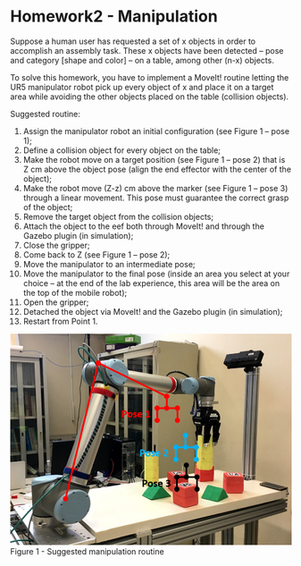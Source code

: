 # Homework2 - Manipulation

Suppose a human user has requested a set of x objects in order to accomplish an assembly task. These x objects have been detected – pose and category [shape and color] –  on a table, among other (n-x) objects. 

To solve this homework, you have to implement a MoveIt! routine letting the UR5 manipulator robot pick up every object of x and place it on a target area while avoiding the other objects placed on the table (collision objects).

Suggested routine:
1.	Assign the manipulator robot an initial configuration (see Figure 1 – pose 1);
2.	Define a collision object for every object on the table;
3.	Make the robot move on a target position (see Figure 1 – pose 2) that is Z cm above the object pose (align the end effector with the center of the object);
4.	Make the robot move (Z-z) cm above the marker (see Figure 1 – pose 3) through a linear movement. This pose must guarantee the correct grasp of the object;
5.	Remove the target object from the collision objects;
6.	Attach the object to the eef both through MoveIt! and through the Gazebo plugin (in simulation);
7.	Close the gripper;
8.	Come back to Z (see Figure 1 – pose 2);
9.	Move the manipulator to an intermediate pose;
10.	Move the manipulator to the final pose (inside an area you select at your choice – at the end of the lab experience, this area will be the area on the top of the mobile robot);
11.	Open the gripper;
12.	Detached the object via MoveIt! and the Gazebo plugin (in simulation);
13.	Restart from Point 1.

![](SuggestedManipulationRoutine.png)
Figure 1 - Suggested manipulation routine
